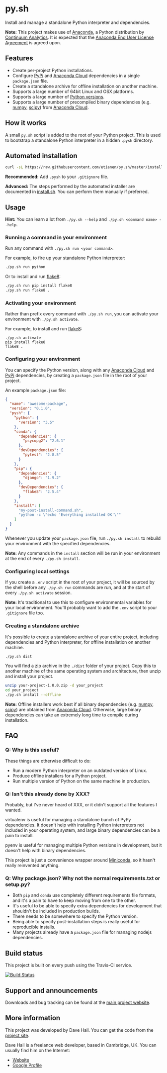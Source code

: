 # py.sh

Install and manage a standalone Python interpreter and dependencies.

**Note:** This project makes use of [Anaconda](http://continuum.io/anaconda), a Python distribution by [Continuum Analytics](https://www.continuum.io/). It is expected that the [Anaconda End User License Agreement](https://docs.continuum.io/anaconda/eula) is agreed upon.


## Features

- Create per-project Python installations.
- Configure [PyPi](https://pypi.python.org/pypi) and [Anaconda Cloud](https://anaconda.org) dependencies in a single `package.json` file.
- Create a standalone archive for offline installation on another machine.
- Supports a large number of 64bit Linux and OSX platforms.
- Supports a large number of [Python versions](https://anaconda.org/anaconda/python/files).
- Supports a large number of precompiled binary dependencies (e.g. [numpy](http://www.numpy.org/), [scipy](http://www.scipy.org/)) from [Anaconda Cloud](https://anaconda.org).


## How it works

A small `py.sh` script is added to the root of your Python project. This is used to bootstrap a standalone Python interpreter in a hidden `.pysh` directory.


## Automated installation

``` bash
curl -sL https://raw.githubusercontent.com/etianen/py.sh/master/install.sh | bash
```

**Recommended:** Add `.pysh` to your `.gitignore` file.

**Advanced:** The steps performed by the automated installer are documented in [install.sh](https://github.com/etianen/py.sh/blob/master/install.sh). You can perform them manually if preferred.


## Usage

**Hint:** You can learn a lot from `./py.sh --help` and `./py.sh <command name> --help`.


### Running a command in your environment

Run any command with `./py.sh run <your command>`.

For example, to fire up your standalone Python interpreter:

``` bash
./py.sh run python
```

Or to install and run [flake8](https://flake8.readthedocs.org/en/latest/):

``` bash
./py.sh run pip install flake8
./py.sh run flake8 .
```


### Activating your environment

Rather than prefix every command with `./py.sh run`, you can activate your environment with `./py.sh activate`.

For example, to install and run [flake8](https://flake8.readthedocs.org/en/latest/):

```
./py.sh activate
pip install flake8
flake8 .
```


### Configuring your environment

You can specify the Python version, along with any [Anaconda Cloud](https://anaconda.org) and [PyPi](https://pypi.python.org/pypi) dependencies, by creating a `package.json` file in the root of your project.

An example `package.json` file:

``` json
{
  "name": "awesome-package",
  "version": "0.1.0",
  "pysh": {
    "python": {
      "version": "3.5"
    },
    "conda": {
      "dependencies": {
        "psycopg2": "2.6.1"
      },
      "devDependencies": {
        "pytest": "2.8.5"
      }
    },
    "pip": {
      "dependencies": {
        "django": "1.9.2"
      },
      "devDependencies": {
        "flake8": "2.5.4"
      }
    },
    "install": [
      "my-post-install-command.sh",
      "python -c \"echo 'Everything installed OK'\""
    ]
  }
}
```

Whenever you update your `package.json` file, run `./py.sh install` to rebuild your environment with the specified dependencies.

**Note:** Any commands in the `install` section will be run in your environment at the end of every `./py.sh install`.


### Configuring local settings

If you create a `.env` script in the root of your project, it will be sourced by the shell before any `./py.sh run` commands are run, and at the start of every `./py.sh activate` session.

**Note:** It's traditional to use this to configure environmental variables for your local environment. You'll probably want to add the `.env` script to your `.gitignore` file too.


### Creating a standalone archive

It's possible to create a standalone archive of your entire project, including dependencies and Python interpreter, for offline installation on another machine.

``` bash
./py.sh dist
```

You will find a zip archive in the `./dist` folder of your project. Copy this to another machine of the same operating system and architecture, then unzip and install your project.

``` bash
unzip your-project-1.0.0.zip -d your_project
cd your_project
./py.sh install --offline
```

**Note:** Offline installers work best if all binary dependencies (e.g. [numpy](http://www.numpy.org/), [scipy](http://www.scipy.org/)) are obtained from [Anaconda Cloud](https://anaconda.org). Otherwise, large binary dependencies can take an extremely long time to compile during installation.


## FAQ

### Q: Why is this useful?

These things are otherwise difficult to do:

- Run a modern Python interpreter on an outdated version of Linux.
- Produce offline installers for a Python project.
- Run multiple version of Python on the same machine in production.


### Q: Isn't this already done by XXX?

Probably, but I've never heard of XXX, or it didn't support all the features I wanted.

virtualenv is useful for managing a standalone bunch of PyPy dependencies. It doesn't help with installing Python interpreters not included in your operating system, and large binary dependencies can be a pain to install.

pyenv is useful for managing multiple Python versions in development, but it doesn't help with binary dependencies.

This project is just a convenience wrapper around [Miniconda](http://continuum.io/anaconda), so it hasn't really reinvented anything.


### Q: Why package.json? Why not the normal requirements.txt or setup.py?

- Both `pip` and `conda` use completely different requirements file formats, and it's a pain to have to keep moving from one to the other.
- It's useful to be able to specify extra dependencies for development that shouldn't be included in production builds.
- There needs to be somewhere to specify the Python version.
- Being able to specify post-installation steps is really useful for reproducible installs.
- Many projects already have a `package.json` file for managing nodejs dependencies.


## Build status

This project is built on every push using the Travis-CI service.

[![Build Status](https://travis-ci.org/etianen/py.sh.svg?branch=master)](https://travis-ci.org/etianen/py.sh)


## Support and announcements

Downloads and bug tracking can be found at the [main project website](http://github.com/etianen/py.sh).


## More information

This project was developed by Dave Hall. You can get the code
from the [project site](http://github.com/etianen/py.sh).

Dave Hall is a freelance web developer, based in Cambridge, UK. You can usually
find him on the Internet:

- [Website](http://www.etianen.com/)
- [Google Profile](http://www.google.com/profiles/david.etianen)
